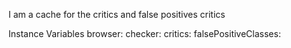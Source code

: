 I am a cache for the critics and false positives critics

Instance Variables
	browser:		<Object>
	checker:		<Object>
	critics:		<Object>
	falsePositiveClasses:		<Object>
	falsePositiveRules:		<Object>
	falsePositives:		<Object>
	packages:		<Object>
	toDos:		<Object>

browser
	- xxxxx

checker
	- xxxxx

critics
	- xxxxx

falsePositiveClasses
	- xxxxx

falsePositiveRules
	- xxxxx

falsePositives
	- xxxxx

packages
	- xxxxx

toDos
	- xxxxx
